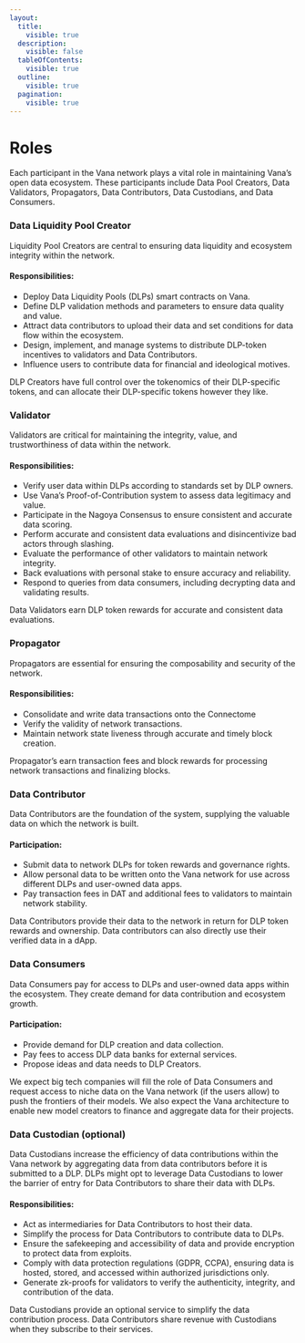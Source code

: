 ```yaml
---
layout:
  title:
    visible: true
  description:
    visible: false
  tableOfContents:
    visible: true
  outline:
    visible: true
  pagination:
    visible: true
---
```


# Roles

Each participant in the Vana network plays a vital role in maintaining Vana’s open data ecosystem. These participants include Data Pool Creators, Data Validators, Propagators, Data Contributors, Data Custodians, and Data Consumers.

### Data Liquidity Pool Creator

Liquidity Pool Creators are central to ensuring data liquidity and ecosystem integrity within the network.

#### **Responsibilities:**

* Deploy Data Liquidity Pools (DLPs) smart contracts on Vana.
* Define DLP validation methods and parameters to ensure data quality and value.
* Attract data contributors to upload their data and set conditions for data flow within the ecosystem.
* Design, implement, and manage systems to distribute DLP-token incentives to validators and Data Contributors.
* Influence users to contribute data for financial and ideological motives.

DLP Creators have full control over the tokenomics of their DLP-specific tokens, and can allocate their DLP-specific tokens however they like.&#x20;

### Validator

Validators are critical for maintaining the integrity, value, and trustworthiness of data within the network.

#### **Responsibilities:**

* Verify user data within DLPs according to standards set by DLP owners.
* Use Vana’s Proof-of-Contribution system to assess data legitimacy and value.
* Participate in the Nagoya Consensus to ensure consistent and accurate data scoring.
* Perform accurate and consistent data evaluations and disincentivize bad actors through slashing.
* Evaluate the performance of other validators to maintain network integrity.
* Back evaluations with personal stake to ensure accuracy and reliability.
* Respond to queries from data consumers, including decrypting data and validating results.

Data Validators earn DLP token rewards for accurate and consistent data evaluations.

### Propagator

Propagators are essential for ensuring the composability and security of the network.

#### **Responsibilities:**

* Consolidate and write data transactions onto the Connectome
* Verify the validity of network transactions.
* Maintain network state liveness through accurate and timely block creation.

Propagator’s earn transaction fees and block rewards for processing network transactions and finalizing blocks.

### Data Contributor

Data Contributors are the foundation of the system, supplying the valuable data on which the network is built.&#x20;

#### **Participation:**

* Submit data to network DLPs for token rewards and governance rights.
* Allow personal data to be written onto the Vana network for use across different DLPs and user-owned data apps.
* Pay transaction fees in DAT and additional fees to validators to maintain network stability.

Data Contributors provide their data to the network in return for DLP token rewards and ownership. Data contributors can also directly use their verified data in a dApp.&#x20;

### Data Consumers

Data Consumers pay for access to DLPs and user-owned data apps within the ecosystem. They create demand for data contribution and ecosystem growth.

#### **Participation:**

* Provide demand for DLP creation and data collection.
* Pay fees to access DLP data banks for external services.
* Propose ideas and data needs to DLP Creators.

We expect big tech companies will fill the role of Data Consumers and request access to niche data on the Vana network (if the users allow) to push the frontiers of their models. We also expect the Vana architecture to enable new model creators to finance and aggregate data for their projects.

### Data Custodian (optional)

Data Custodians increase the efficiency of data contributions within the Vana network by aggregating data from data contributors before it is submitted to a DLP. DLPs might opt to leverage Data Custodians to lower the barrier of entry for Data Contributors to share their data with DLPs.

#### **Responsibilities:**

* Act as intermediaries for Data Contributors to host their data.
* Simplify the process for Data Contributors to contribute data to DLPs.
* Ensure the safekeeping and accessibility of data and provide encryption to protect data from exploits.
* Comply with data protection regulations (GDPR, CCPA), ensuring data is hosted, stored, and accessed within authorized jurisdictions only.
* Generate zk-proofs for validators to verify the authenticity, integrity, and contribution of the data.

Data Custodians provide an optional service to simplify the data contribution process. Data Contributors share revenue with Custodians when they subscribe to their services.
